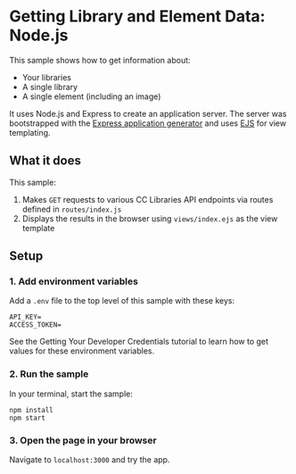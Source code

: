 # Getting Library and Element Data: Node.js

This sample shows how to get information about:

- Your libraries
- A single library
- A single element (including an image)

It uses Node.js and Express to create an application server. The server was bootstrapped with the [Express application generator](https://expressjs.com/en/starter/generator.html) and uses [EJS](https://ejs.co) for view templating.

## What it does

This sample:

1. Makes `GET` requests to various CC Libraries API endpoints via routes defined in `routes/index.js`
2. Displays the results in the browser using `views/index.ejs` as the view template

## Setup

### 1. Add environment variables

Add a `.env` file to the top level of this sample with these keys:

```
API_KEY=
ACCESS_TOKEN=
```

See the Getting Your Developer Credentials tutorial to learn how to get values for these environment variables.

### 2. Run the sample

In your terminal, start the sample:

```
npm install
npm start
```

### 3. Open the page in your browser

Navigate to `localhost:3000` and try the app.
